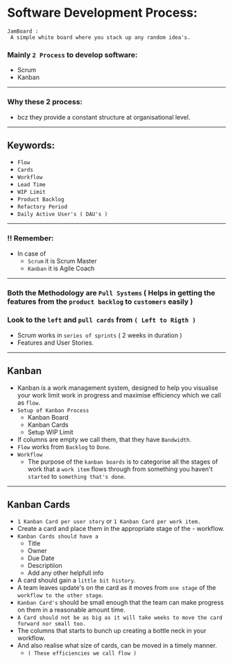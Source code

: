 # Software Development Process:

```
JamBoard :
 A simple white board where you stack up any random idea's.
```

### Mainly `2 Process` to develop software:

- Scrum
- Kanban

---

### Why these 2 process:

- bcz they provide a constant structure at organisational level.

---

## Keywords:

- `Flow`
- `Cards`
- `Workflow`
- `Lead Time`
- `WIP Limit`
- `Product Backlog`
- `Refactory Period`
- `Daily Active User's ( DAU's )`

---

### !! Remember:

- In case of
  - `Scrum` it is Scrum Master
  - `Kanban` it is Agile Coach

---

### Both the Methodology are `Pull Systems` ( Helps in getting the features from the `product backlog` to `customers` easily )

### Look to the `left` and `pull cards` from `( Left to Rigth )`

- Scrum works in `series of sprints` ( 2 weeks in duration )
- Features and User Stories.

---

## Kanban

- Kanban is a work management system, designed to help you visualise your work limit work in progress and maximise efficiency which we call as `flow`.
- `Setup of Kanban Process`
  - Kanban Board
  - Kanban Cards
  - Setup WIP Limit
- If columns are empty we call them, that they have `Bandwidth`.
- `Flow` works from `Backlog` to `Done`.
- `Workflow`
  - The purpose of the `kanban boards` is to categorise all the stages of work that a `work item` flows through from something you haven't `started` to `something that's done`.

---

## Kanban Cards

- `1 Kanban Card per user story` or `1 Kanban Card per work item.`
- Create a card and place them in the appropriate stage of the - workflow.
- `Kanban Cards should have a`
  - Title
  - Owner
  - Due Date
  - Descriptiion
  - Add any other helpfull info
- A card should gain a `little bit history`.
- A team leaves update's on the card as it moves from `one stage` of the `workflow to the other stage`.
- `Kanban Card's` should be small enough that the team can make progress on them in a reasonable amount time.
- `A Card should not be as big as it will take weeks to move the card forward nor small too.`
- The columns that starts to bunch up creating a bottle neck in your workflow.
- And also realise what size of cards, can be moved in a timely manner.
  - `( These efficiencies we call flow )`
